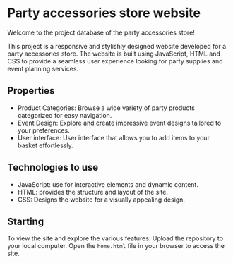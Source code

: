 # Party accessories store website

Welcome to the project database of the party accessories store!

This project is a responsive and stylishly designed website developed for a party accessories store. The website is built using JavaScript, HTML and CSS to provide a seamless user experience looking for party supplies and event planning services.

## Properties

- Product Categories: Browse a wide variety of party products categorized for easy navigation.
- Event Design: Explore and create impressive event designs tailored to your preferences.
- User interface: User interface that allows you to add items to your basket effortlessly.

## Technologies to use

- JavaScript: use for interactive elements and dynamic content.
- HTML: provides the structure and layout of the site.
- CSS: Designs the website for a visually appealing design.

## Starting

To view the site and explore the various features:
Upload the repository to your local computer.
Open the `home.html` file in your browser to access the site.
